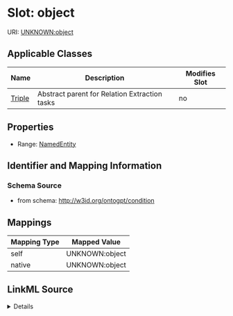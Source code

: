 

# Slot: object

URI: [UNKNOWN:object](UNKNOWN:object)



<!-- no inheritance hierarchy -->





## Applicable Classes

| Name | Description | Modifies Slot |
| --- | --- | --- |
| [Triple](Triple.md) | Abstract parent for Relation Extraction tasks |  no  |







## Properties

* Range: [NamedEntity](NamedEntity.md)





## Identifier and Mapping Information







### Schema Source


* from schema: http://w3id.org/ontogpt/condition




## Mappings

| Mapping Type | Mapped Value |
| ---  | ---  |
| self | UNKNOWN:object |
| native | UNKNOWN:object |




## LinkML Source

<details>
```yaml
name: object
from_schema: http://w3id.org/ontogpt/condition
rank: 1000
alias: object
owner: Triple
domain_of:
- Triple
range: NamedEntity

```
</details>